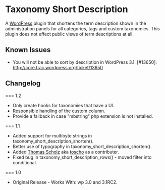 Taxonomy Short Description
==========================

A [WordPress](http://wordpress.org/) plugin that shortens the term description shown in the administration panels for all categories, tags and custom taxonomies. This plugin does not effect public views of term descriptions at all.

Known Issues
------------
* You will not be able to sort by description in WordPress 3.1. [#13650]: http://core.trac.wordpress.org/ticket/13650

Changelog
---------

=== 1.2

* Only create hooks for taxonomies that have a UI.
* Responsible handling of the custom column.
* Provide a fallback in case "mbstring" php extension is not installed.

=== 1.1

* Added support for multibyte strings in taxonomy_short_description_shorten().
* Better use of typography in taxonomy_short_description_shorten().
* Added [Thomas Scholz](http://toscho.de/ueber-mich/) aka [toscho](http://wordpress.org/support/profile/toscho) as a contributer.
* Fixed bug in taxonomy_short_description_rows() - moved filter into conditional.

=== 1.0

* Original Release - Works With: wp 3.0 and 3.1RC2.